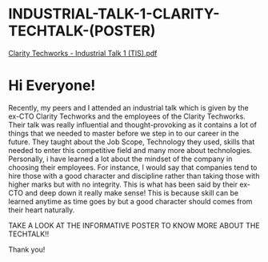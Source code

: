 # INDUSTRIAL-TALK-1-CLARITY-TECHTALK-(POSTER)
[Clarity Techworks - Industrial Talk 1 (TIS).pdf](https://github.com/user-attachments/files/18115757/Clarity.Techworks.-.Industrial.Talk.1.TIS.pdf)

# Hi Everyone!
Recently, my peers and I attended an industrial talk which is given by the ex-CTO Clarity Techworks and the employees of the Clarity Techworks. Their talk was really influential and thought-provoking as it contains a lot of things that we needed to master before we step in to our career in the future. They taught about the Job Scope, Technology they used, skills that needed to enter this competitive field and many more about technologies. Personally, i have learned a lot about the mindset of the company in choosing their employees. For instance, I would say that companies tend to hire those with a good character and discipline rather than taking those with higher marks but with no integrity. This is what has been said by their ex-CTO and deep down it really make sense! This is because skill can be learned anytime as time goes by but a good character should comes from their heart naturally. 


TAKE A LOOK AT THE INFORMATIVE POSTER TO KNOW MORE ABOUT THE TECHTALK!!

Thank you!


